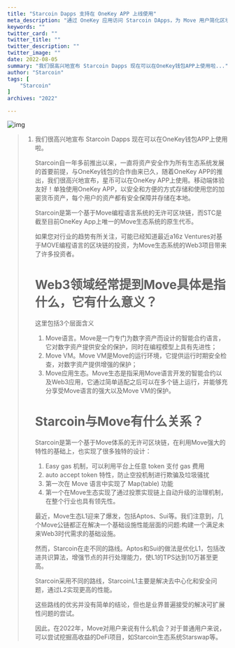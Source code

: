 ```yaml
---
title: "Starcoin Dapps 支持在 OneKey APP 上线使用"
meta_description: "通过 OneKey 应用访问 Starcoin DApps，为 Move 用户简化区块链交互。"
keywords: ""
twitter_card: ""
twitter_title: ""
twitter_description: ""
twitter_image: ""
date: 2022-08-05
summary: "我们很高兴地宣布 Starcoin Dapps 现在可以在OneKey钱包APP上使用啦..."
author: "Starcoin"
tags: [
    "Starcoin"
]
archives: "2022"

---
```


![img](/images/hackathon/dapps1.png)

> 1. 我们很高兴地宣布 Starcoin Dapps 现在可以在OneKey钱包APP上使用啦。
>
>    Starcoin自一年多前推出以来，一直将资产安全作为所有生态系统发展的首要前提，与OneKey钱包的合作由来已久，随着OneKey APP的推出，我们很高兴地宣布，星币可以在OneKey APP上使用。移动端体验友好！单独使用OneKey APP，以安全和方便的方式存储和使用您的加密货币资产，每个用户的资产都有安全保障并存储在本地。
>
>    Starcoin是第一个基于Move编程语言系统的无许可区块链，而STC是截至目前OneKey App上唯一的Move生态系统的原生代币。
>
>    如果您对行业的趋势有所关注，可能已经知道最近a16z Ventures对基于MOVE编程语言的区块链的投资，为Move生态系统的Web3项目带来了许多投资者。
>
>    # Web3领域经常提到Move具体是指什么，它有什么意义？
>
>    这里包括3个层面含义
>
>    1. Move语言。Move是一门专门为数字资产而设计的智能合约语言，它对数字资产提供安全的保护，同时在编程模型上具有先进性；
>    2. Move VM。Move VM是Move的运行环境，它提供运行时期安全检查，对数字资产提供增强的保护；
>    3. Move应用生态。Move生态是指采用Move语言开发的智能合约以及Web3应用，它通过简单适配之后可以在多个链上运行，并能够充分享受Move语言的强大以及Move VM的保护。
>
>    # Starcoin与Move有什么关系？
>
>    Starcoin是第一个基于Move体系的无许可区块链，在利用Move强大的特性的基础上，也实现了很多独特的设计：
>
>    1. Easy gas 机制，可以利用平台上任意 token 支付 gas 费用
>    2. auto accept token 特性，防止空投机制进行欺骗及垃圾骚扰
>    3. 第一次在 Move 语言中实现了 Map(table) 功能
>    4. 第一个在Move生态实现了通过投票实现链上自动升级的治理机制，在整个行业也具有领先性。
>
>    最近，Move生态L1迎来了爆发，包括Aptos、Sui等。我们注意到，几个Move公链都正在解决一个基础设施性能层面的问题:构建一个满足未来Web3时代需求的基础设施。
>
>    然而，Starcoin在走不同的路线。Aptos和Sui的做法是优化L1，包括改进共识算法，增强节点的并行处理能力，使L1的TPS达到10万甚至更高。
>
>    Starcoin采用不同的路线，StarcoinL1主要是解决去中心化和安全问题，通过L2实现更高的性能。
>
>    这些路线的优劣并没有简单的结论，但也是业界普遍接受的解决可扩展性问题的尝试。
>
>    因此，在2022年，Move对用户来说有什么机会？对于普通用户来说，可以尝试挖掘高收益的DeFi项目，如Starcoin生态系统Starswap等。